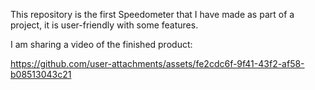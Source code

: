 This repository is the first Speedometer that I have made as part of a project, it is user-friendly with some features.

I am sharing a video of the finished product:

https://github.com/user-attachments/assets/fe2cdc6f-9f41-43f2-af58-b08513043c21

